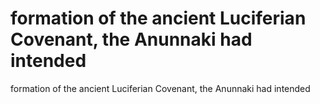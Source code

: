 # formation of the ancient Luciferian Covenant, the Anunnaki had intended

formation of the ancient Luciferian Covenant, the Anunnaki had intended